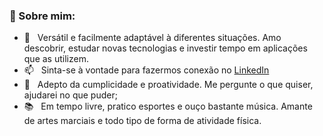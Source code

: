 ### 🧐 Sobre mim:

- 🌱 &nbsp; Versátil e facilmente adaptável à diferentes situações. Amo descobrir, estudar novas tecnologias e investir tempo em aplicações que as utilizem. 
- 📫 &nbsp; Sinta-se à vontade para fazermos conexão no [LinkedIn](https://www.linkedin.com/in/igor-fabiano/)
- 💬 &nbsp; Adepto da cumplicidade e proatividade. Me pergunte o que quiser, ajudarei no que puder;
- 📚 &nbsp; Em tempo livre, pratico esportes e ouço bastante música. Amante de artes marciais e todo tipo de forma de atividade física.
